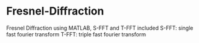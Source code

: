 # Fresnel-Diffraction
Fresnel Diffraction using MATLAB, S-FFT and T-FFT included
S-FFT: single fast fourier transform
T-FFT: triple fast fourier transform
